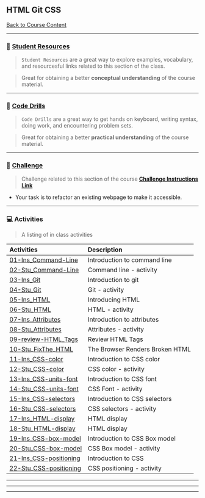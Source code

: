 ## HTML Git CSS
[Back to Course Content](../../README.md)

-----
### :book: **[Student Resources](student-resources/README.md#student-resources)**

> `Student Resources` are a great way to explore examples, vocabulary, and resourcesful links related to this section of the class.

> Great for obtaining a better **conceptual understanding** of the course material. 


------
### :dart: **[Code Drills](code-drills/README.md#dart-code-drills)**

> `Code Drills` are a great way to get hands on keyboard, writing syntax, doing work, and encountering problem sets. 

> Great for obtaining a better **practical understanding** of the course material. 

-----
### :pencil: **[Challenge](challenge/README.md#unit-01-html-css-and-git-homework-portfolio)**

> Challenge related to this section of the course **[Challenge Instructions Link](challenge/README.md#unit-01-html-css-and-git-homework-portfolio)**
- Your task is to refactor an existing webpage to make it accessible. 

-----
### :computer: Activities

> A listing of in class activities

|  Activities |  Description |
|:--	|:--
| [01-Ins_Command-Line](activities/01-Ins_Command-Line) | Introduction to command line |
| [02-Stu_Command-Line](activities/02-Stu_Command-Line) | Command line - activity |
| [03-Ins_Git](activities/03-Ins_Git)  	| Introduction to git |
| [04-Stu_Git](activities/04-Stu_Git)  	| Git - activity |
| [05-Ins_HTML](activities/05-Ins_HTML)  	| Introducing HTML |
| [06-Stu_HTML](activities/06-Stu_HTML)  	| HTML - activity |
| [07-Ins_Attributes](activities/07-Ins_Attributes) | Introduction to attributes |
| [08-Stu_Attributes](activities/08-Stu_Attributes)  	| Attributes - activity |
| [09-review-HTML_Tags](activities/09-review-HTML_Tags)  | Review HTML Tags |
| [10-Stu_FixThe_HTML](activities/10-Stu_FixThe_HTML)  	| The Browser Renders Broken HTML |
| [11-Ins_CSS-color](activities/11-Ins_CSS-color)  | Introduction to CSS color |
| [12-Stu_CSS-color](activities/12-Stu_CSS-color)  	| CSS color - activity |
| [13-Ins_CSS-units-font](activities/13-Ins_CSS-units-font)  	| Introduction to CSS font |
| [14-Stu_CSS-units-font](activities/14-Stu_CSS-units-font)  	| CSS Font - activity |
| [15-Ins_CSS-selectors](activities/15-Ins_CSS-selectors)  	| Introduction to CSS selectors |
| [16-Stu_CSS-selectors](activities/16-Stu_CSS-selectors)  	| CSS selectors - activity |
| [17-Ins_HTML-display](activities/17-Ins_HTML-display)  	| HTML display |
| [18-Stu_HTML-display](activities/18-Stu_HTML-display)  	| HTML display |
| [19-Ins_CSS-box-model](activities/19-Ins_CSS-box-model)  	| Introduction to CSS Box model |
| [20-Stu_CSS-box-model](activities/20-Stu_CSS-box-model)  	|CSS Box model - activity |
| [21-Ins_CSS-positioning](activities/21-Ins_CSS-positioning)  	| Introduction to CSS  |positioning
| [22-Stu_CSS-positioning](activities/22-Stu_CSS-positioning)  	| CSS positioning - activity |



<hr>
<hr>
<hr>